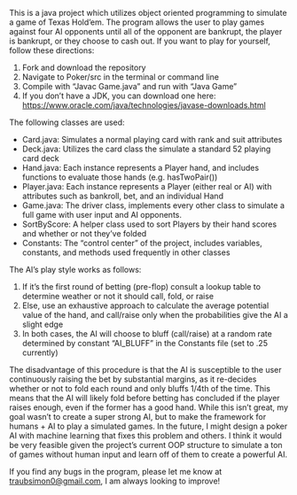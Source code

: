 This is a java project which utilizes object oriented programming to simulate a game of Texas Hold’em.
The program allows the user to play games against four AI opponents until all of the opponent are bankrupt, the player is bankrupt, or they choose to cash out.
If you want to play for yourself, follow these directions:
1. Fork and download the repository
2. Navigate to Poker/src in the terminal or command line
3. Compile with “Javac Game.java” and run with “Java Game”
4. If you don’t have a JDK, you can download one here: https://www.oracle.com/java/technologies/javase-downloads.html


The following classes are used:
* Card.java: Simulates a normal playing card with rank and suit attributes
* Deck.java: Utilizes the card class the simulate a standard 52 playing card deck
* Hand.java: Each instance represents a Player hand, and includes functions to evaluate those hands (e.g. hasTwoPair())
* Player.java: Each instance represents a Player (either real or AI) with attributes such as bankroll, bet, and an individual Hand
* Game.java: The driver class, implements every other class to simulate a full game with user input and AI opponents. 
* SortByScore: A helper class used to sort Players by their hand scores and whether or not they’ve folded
* Constants: The “control center” of the project, includes variables, constants, and methods used frequently in other classes 


The AI’s play style works as follows:
1. If it’s the first round of betting (pre-flop) consult a lookup table to determine weather or not it should call, fold, or raise
2. Else, use an exhaustive approach to calculate the average potential value of the hand, and call/raise only when the probabilities give the AI a slight edge
3. In both cases, the AI will choose to bluff (call/raise) at a random rate determined by constant “AI_BLUFF” in the Constants file (set to .25 currently)

The disadvantage of this procedure is that the AI is susceptible to the user continuously raising the bet by substantial margins, as it re-decides whether or not to fold each round and only bluffs 1/4th of the time.
This means that the AI will likely fold before betting has concluded if the player raises enough, even if the former has a good hand. While this isn’t great, my goal wasn’t to create a super strong AI, but to make the framework for humans + AI to play a simulated games.
In the future, I might design a poker AI with machine learning that fixes this problem and others. I think it would be very feasible given the project’s current OOP structure to simulate a ton of games without human input and learn off of them to create a powerful AI.

If you find any bugs in the program, please let me know at traubsimon0@gmail.com, I am always looking to improve!
